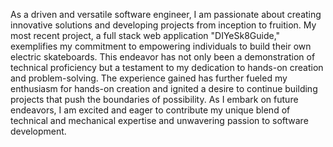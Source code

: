 As a driven and versatile software engineer, I am passionate about creating innovative solutions and developing projects from inception to fruition. My most recent project, a full stack web application "DIYeSk8Guide," exemplifies my commitment to empowering individuals to build their own electric skateboards. This endeavor has not only been a demonstration of technical proficiency but a testament to my dedication to hands-on creation and problem-solving. The experience gained has further fueled my enthusiasm for hands-on creation and ignited a desire to continue building projects that push the boundaries of possibility. As I embark on future endeavors, I am excited and eager to contribute my unique blend of technical and mechanical expertise and unwavering passion to software development.
<!--
**codeviith/codeviith** is a ✨ _special_ ✨ repository because its `README.md` (this file) appears on your GitHub profile.

Here are some ideas to get you started:

- 🔭 I’m currently working on ...
- 🌱 I’m currently learning ...
- 👯 I’m looking to collaborate on ...
- 🤔 I’m looking for help with ...
- 💬 Ask me about ...
- 📫 How to reach me: ...
- 😄 Pronouns: ...
- ⚡ Fun fact: ...
-->
